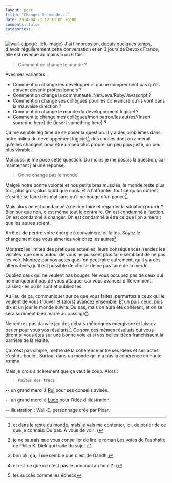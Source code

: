 ```yaml
---
layout: post
title: "Changer le monde..."
date: 2014-04-23 12:10:00 +0100
comments: false
categories: 
---
```

[![wall-e.jpeg](https://blog-img.crafting-labs.fr/illustration/.wall-e_s.jpg){: .left-image}
](https://blog-img.crafting-labs.fr/illustration/wall-e.jpeg)J'ai l'impression, depuis quelques temps, d'avoir régulièrement cette conversation et en 3 jours de Devoxx France, elle est revenue au moins 5 ou 6 fois. 

> Comment on change le monde ? 


Avec ses variantes : 

* Comment on change les développeurs qui ne comprennent pas qu'ils doivent devenir professionnels ? 
* Comment on change la communauté  .Net/Java/Ruby/Javascript ?
* Comment on change ses collègues pour les convaincre qu'ils vont dans la mauvaise direction ? 
* Comment on change le monde du développement logiciel ? 
* Comment je change mes collègues/mon patron/les autres/{insert someone here} de {insert something here} ? 

Ça me semble légitime de se poser la question. 
Il y a des problèmes dans notre milieu du développement logiciel[^1], des choses dont on aimerait qu'elles changent pour être un peu plus propre, un peu plus juste, un peu plus vivable. 

Moi aussi je me pose cette question. Du moins je me posais la question, car maintenant j'ai une réponse. 

> On ne change pas le monde. 

Malgré notre bonne volonté et nos petits bras musclés, le monde reste plus fort, plus gros, plus lourd que nous. 
Et à l'affronter, tout ce qu'on obtient c'est de se faire très mal sans qu'il ne bouge d'un pouce[^2]. 

Mais alors on est condamné à ne rien faire et regarder la situation pourrir ?
Bien sur que non, c'est même tout le contraire. On est condamné à l'action. On est condamné à changer. On est condamné à être ce que l'on aimerait que les autres soient. 

Arrêtez de perdre votre énergie à convaincre, et faites. Soyez le changement que vous aimeriez voir chez les autres[^3].

Montrez les limites des pratiques actuelles, leurs conséquences, rendez les visibles, que ceux autour de vous ne puissent plus faire semblant de ne pas les voir. 
Montrez par vos actes que l'on peut faire autrement, qu'il y a des alternatives,qu'il est possible de choisir de ne pas faire de la merde.

Oubliez ceux qui ne veulent pas bouger. Ne vous occupez pas de ceux qui ne manqueront pas de vous attaquer car vous avancez différemment. Laissez-les où ils sont et oubliez les.

Au lieu de ça, communiquer sur ce que vous faites, permettez à ceux qui le veulent de vous trouver et (alors) avancez ensemble. 
Et un puis deux, puis dix et un jour le monde suivra. Ou pas, mais on aura été cohérent, et on se sera surement bien marré au passage[^4].

Ne rentrez pas dans le jeu des débats rhétoriques energivore et laissez parler pour vous vos résultats[^5].
Ce sont ces mêmes résultats qui vous diront si vous êtes sur une bonne voie et si vos belles idées franchissent la barrière de la réalité. 

Ça n'est pas simple, mettre de la cohérence entre ses idées et ses actes c'est du boulot. 
Surtout dans un monde qui n'a pas la cohérence en haute estime. 

Mais je crois sincèrement que ça vaut le coup. Alors : 


> __``Faites des trucs``__






-- un grand merci à [Rui](https://twitter.com/rhwy) pour ses conseils avisés.

-- un grand merci à [Ludo](https://twitter.com/ludopradel) pour l'idée d'illustration.

-- illustration : Wall-E, personnage crée par Pixar.


[^1]: et dans le reste du monde, mais je vais me contenter, ici, de parler de ce que je connais. Ou pas. À vous de voir :)
[^2]: je ne saurais que vous conseiller de lire le roman [Les voies de l'asphalte](http://antoine.vernois.net/blog/?post/2008/01/21/84-les-voix-de-l-asphalte-philip-k-dick) de Philip K. Dick qui traite du sujet.
[^3]: bon ok, ça, il me semble que c'est de Gandhi
[^4]: et est-ce que ce n'est pas le principal au final ? :)
[^5]: les succès comme les échecs
